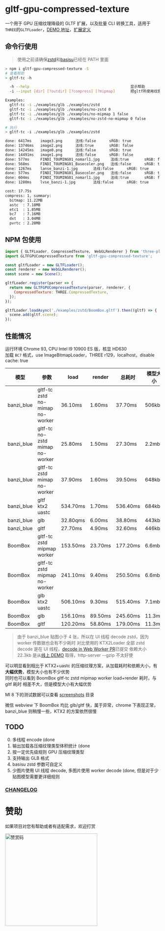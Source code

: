 # gltf-gpu-compressed-texture

一个用于 GPU 压缩纹理降级的 GLTF 扩展，以及批量 CLI 转换工具，适用于`THREE`的`GLTFLoader`，[DEMO 地址](https://deepkolos.github.io/gltf-gpu-compressed-texture/examples/index.html)，[扩展定义](https://github.com/deepkolos/glTF/tree/master/extensions/2.0/Vendor/EXT_GPU_COMPRESSED_TEXTURE)

## 命令行使用

> 使用之前请确保[zstd](https://github.com/facebook/zstd/releases/)和[basisu](https://github.com/BinomialLLC/basis_universal/releases/)已经在 PATH 里面

```sh
> npm i gltf-gpu-compressed-texture -S
# 查看帮助
> gltf-tc -h

  -h --help                                              显示帮助
  -i --input [dir] [?outdir] [?compress] [?mipmap]       把gltf所使用纹理转换为GPU压缩纹理并支持fallback

Examples:
  gltf-tc -i ./examples/glb ./examples/zstd
  gltf-tc -i ./examples/glb ./examples/no-zstd 0
  gltf-tc -i ./examples/glb ./examples/no-mipmap 1 false
  gltf-tc -i ./examples/glb ./examples/no-zstd-no-mipmap 0 false

# 执行
> gltf-tc -i ./examples/glb ./examples/zstd

done: 6417ms    image3.png      法线:false      sRGB: true
done: 13746ms   image2.png      法线:true       sRGB: false
done: 14245ms   image0.png      法线:false      sRGB: true
done: 14491ms   image1.png      法线:false      sRGB: false
done: 577ms     FINDI_TOUMING01_nomarl1.jpg     法线:true       sRGB: false
done: 568ms     FINDI_TOUMING01_Basecoler.png   法线:false      sRGB: true
done: 1267ms    lanse_banzi-1.jpg       法线:false      sRGB: true
done: 577ms     FINDI_TOUMING01_Basecoler.png   法线:false      sRGB: true
done: 604ms     FINDI_TOUMING01_nomarl1.jpg     法线:true       sRGB: false
done: 1280ms    lvse_banzi-1.jpg        法线:false      sRGB: true

cost: 17.75s
compress: 1, summary:
  bitmap: 11.22MB
  astc  : 7.18MB
  etc1  : 1.85MB
  bc7   : 7.16MB
  dxt   : 3.04MB
  pvrtc : 2.28MB
```

## NPM 包使用

```js
import { GLTFLoader, CompressedTexture， WebGLRenderer } from 'three-platfromzie/examples/jsm/loaders/GLTFLoader';
import GLTFGPUCompressedTexture from 'gltf-gpu-compressed-texture';

const gltfLoader = new GLTFLoader();
const renderer = new WebGLRenderer();
const scene = new Scene();

gltfLoader.register(parser => {
  return new GLTFGPUCompressedTexture(parser, renderer, {
    CompressedTexture: THREE.CompressedTexture,
  });
});

gltfLoader.loadAsync('./examples/zstd/BoomBox.gltf').then((gltf) => {
  scene.add(gltf.scene);
});
```

## 性能情况

运行环境 Chrome 93, CPU Intel I9 10900 ES 版，核显 HD630\
加载 `BC7` 格式，use ImageBitmapLoader，THREE r129，localhost，disable cache: true

| 模型       | 参数                            | load     | render  | 总耗时   | 模型大小 | 依赖大小 |
| ---------- | ------------------------------- | -------- | ------- | -------- | -------- | -------- |
| banzi_blue | gltf-tc zstd no-mimap no-worker | 36.10ms  | 1.60ms  | 37.70ms  | 506kb    | 22.3kb   |
| banzi_blue | gltf-tc no-zstd mimap no-worker | 25.80ms  | 1.50ms  | 27.30ms  | 2.2mb    | 22.3kb   |
| banzi_blue | gltf-tc zstd mimap no-worker    | 37.90ms  | 1.60ms  | 39.50ms  | 648kb    | 22.3kb   |
| banzi_blue | gltf ktx2 uastc                 | 534.70ms | 1.70ms  | 536.40ms | 684kb    | 249.3kb  |
| banzi_blue | glb                             | 32.80qms | 6.00ms  | 38.80ms  | 443kb    |          |
| banzi_blue | gltf                            | 27.70ms  | 4.90ms  | 32.60ms  | 446kb    |          |
| BoomBox    | gltf-tc zstd mipmap worker      | 153.50ms | 23.70ms | 177.20ms | 6.6mb    | 22.3kb   |
| BoomBox    | gltf-tc zstd mipmap no-worker   | 241.10ms | 9.40ms  | 250.50ms | 6.6mb    | 22.3kb   |
| BoomBox    | glb ktx2 uastc                  | 506.10ms | 9.30ms  | 515.40ms | 7.1mb    | 249.3kb  |
| BoomBox    | glb                             | 156.10ms | 89.50ms | 245.60ms | 11.3mb   |          |
| BoomBox    | gltf                            | 120.20ms | 58.80ms | 179.00ms | 11.3mb   |          |

> 由于 banzi_blue 贴图小于 4 张，所以在 UI 线程 decode zstd，因为 worker 传数据也会有不少耗时
> 对比使用的 KTX2Loader 全部 zstd decode 是在 UI 线程，[decode in Web Worker PR](https://github.com/mrdoob/three.js/pull/21984)已提交
> 依赖大小 22.3kb 是从[线上 DEMO](https://deepkolos.github.io/gltf-gpu-compressed-texture/examples/index.html) 取得，http-server --gzip 不太好使

可以明显看到相比于 KTX2+uastc 的压缩纹理方案，从加载耗时和依赖大小，有**大幅优势**，模型大小也有不少优势\
同时也可以看到 BoomBox gltf-tc zstd mipmap worker load+render 耗时，与 gltf 耗时 相差不大，但是模型大小有大幅优势

MI 8 下的测试数据可以查看 [screenshots](https://github.com/deepkolos/gltf-gpu-compressed-texture/tree/main/screenshots) 目录

微信 webview 下 BoomBox 均比 glb/gltf 快，属于异常，chrome 下表现正常，banzi_blue 则稍慢一些，KTX2 的方案依然很慢

## TODO

0. 多线程 encode (done
1. 输出加载各压缩纹理类型体积统计 (done
2. 按一定优先级规则 GPU 压缩纹理类型
3. 支持输出 GLB 格式
4. basisu zstd 参数可自定义
5. 少图片使用 UI 线程 decode, 多图片使用 worker decode (done, 但是对于少贴图模型需要更详细规则

### [CHANGELOG](https://github.com/deepkolos/gltf-gpu-compressed-texture/blob/master/CHANGELOG.md)

# 赞助

如果项目对您有帮助或者有适配需求，欢迎打赏

<img src="https://upload-images.jianshu.io/upload_images/252050-d3d6bfdb1bb06ddd.png?imageMogr2/auto-orient/strip%7CimageView2/2/w/1240" alt="赞赏码" width="300">
